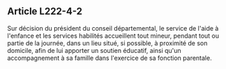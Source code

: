 ## Article L222-4-2

Sur décision du président du conseil départemental, le service de l'aide à l'enfance et les services habilités
accueillent tout mineur, pendant tout ou partie de la journée, dans un lieu situé, si possible, à proximité
de son domicile, afin de lui apporter un soutien éducatif, ainsi qu'un accompagnement à sa famille dans
l'exercice de sa fonction parentale.

